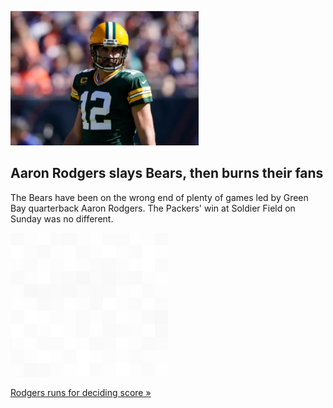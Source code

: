 
![Aaron Rodgers slays Bears, then burns their fans](./20211017235902.png)
## Aaron Rodgers slays Bears, then burns their fans

The Bears have been on the wrong end of plenty of games led by Green Bay quarterback Aaron Rodgers. The Packers' win at Soldier Field on Sunday was no different.

![pic](../square_bg.png)

[Rodgers runs for deciding score »](https://www.yahoo.com/sports/aaron-rodgers-to-bears-fans-after-game-clinching-td-run-i-still-own-you-200517793.html)
